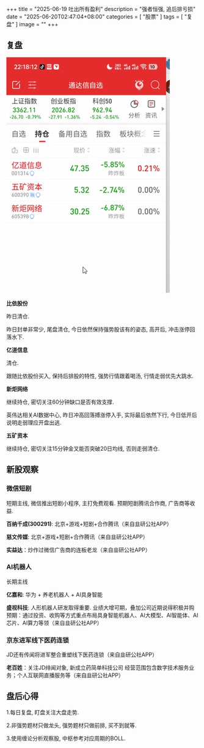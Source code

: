 +++
title = "2025-06-19 吐出所有盈利"
description = "强者恒强, 追后排亏损"
date = "2025-06-20T02:47:04+08:00"
categories = [
	"股票"
]
tags = [
	"复盘"
]
image = ""
+++

## 复盘

<img src="images/2025-06-19_22_18_13.png" 
     onerror="this.onerror=null; this.src='/post/复盘/images/2025-06-19_22_18_13.png';" 
     alt="图片描述" />

**比依股份**

昨日清仓.

昨日封单非常少, 尾盘清仓, 今日依然保持强势股该有的姿态, 高开后, 冲击涨停回落水下.

**亿道信息**

清仓.

跟随比依股份买入, 保持后排股的特性, 强势行情跟着喝汤, 行情走弱优先大跳水.

**新炬网络**

继续持仓, 密切关注60分钟缺口是否有效支撑.

英伟达相关AI数据中心, 昨日冲高回落搏涨停入手, 实际最后依然下行, 今日低开后说明走弱理应开盘出逃. 

**五矿资本**

继续持仓, 密切关注15分钟金叉能否突破20日均线, 否则走弱清仓.

## 新股观察

### 微信短剧

短期主线, 微信推出短剧小程序, 主打免费观看. 预期短剧腾讯合作商, 广告商等收益.

**百纳千成(300291)**: 北京+游戏+短剧+合作腾讯（来自韭研公社APP）

**慈文传媒**: 北京+游戏+短剧+合作腾讯（来自韭研公社APP）

**实益达**：炒作过微信广告商的连板老龙（来自韭研公社APP）

### AI机器人

长期主线

**亿嘉和**: 华为 + 养老机器人 + AI具身智能

**盛视科技**: 人形机器人研发取得重要. 业绩大增可期，叠加公司近期说得积极并购预期：通过投资、收购等方式重点布局具身智能机器人、AI大模型、AI智能体、AI芯片、AI算力等领（来自韭研公社APP）

### 京东进军线下医药连锁

JD还有传闻将进军整合重塑线下医药连锁（来自韭研公社APP）

**老百姓**：关注JD绯闻对象, 新成立药简单科技公司 经营范围包含数字技术服务业务；个人互联网直播服务等（来自韭研公社APP）

## 盘后心得

1.每日复盘, 盯盘关注大盘走势.

2.非强势题材只做龙头, 强势题材只做前排, 买不到就等.

3.使用缠论分析观察股, 中枢参考对应周期的BOLL.

